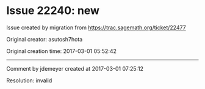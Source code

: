 # Issue 22240: new

Issue created by migration from https://trac.sagemath.org/ticket/22477

Original creator: asutosh7hota

Original creation time: 2017-03-01 05:52:42




---

Comment by jdemeyer created at 2017-03-01 07:25:12

Resolution: invalid
